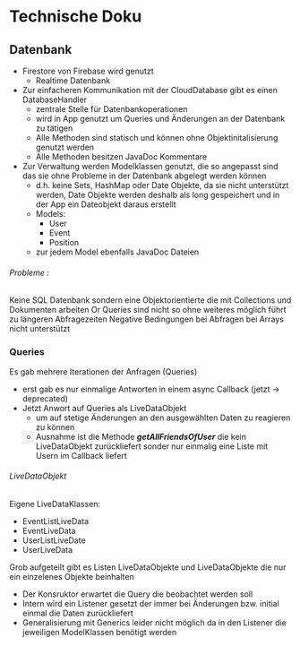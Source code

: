 # Technische Doku

## Datenbank

- Firestore von Firebase wird genutzt
  - Realtime Datenbank
- Zur einfacheren Kommunikation mit der CloudDatabase gibt es einen DatabaseHandler
  - zentrale Stelle für Datenbankoperationen
  - wird in App genutzt um Queries und Änderungen an der Datenbank zu tätigen
  - Alle Methoden sind statisch und können ohne Objektinitalisierung genutzt werden
  - Alle Methoden besitzen JavaDoc Kommentare
- Zur Verwaltung werden Modelklassen genutzt, die so angepasst sind das sie ohne Probleme in der Datenbank abgelegt werden können
  - d.h. keine Sets, HashMap oder Date Objekte, da sie nicht unterstützt werden, Date Objekte werden deshalb als long gespeichert und in der App ein Dateobjekt daraus erstellt
  - Models:
    - User
    - Event
    - Position
  - zur jedem Model ebenfalls JavaDoc Dateien

###### Probleme :
Keine SQL Datenbank sondern eine Objektorientierte die mit Collections und Dokumenten arbeiten
Or Queries sind nicht so ohne weiteres möglich führt zu längeren Abfragezeiten
Negative Bedingungen bei Abfragen bei Arrays nicht unterstützt

### Queries
Es gab mehrere Iterationen der Anfragen (Queries) 
- erst gab es nur einmalige Antworten in einem async Callback (jetzt -> deprecated)
- Jetzt Anwort auf Queries als LiveDataObjekt 
  - um auf stetige Änderungen an den ausgewählten Daten zu reagieren zu können
  - Ausnahme ist die Methode **_getAllFriendsOfUser_** die kein LiveDataObjekt zurückliefert sonder nur einmalig eine Liste mit Usern im Callback liefert 

######  LiveDataObjekt
Eigene LiveDataKlassen:
- EventListLiveData
- EventLiveData
- UserListLiveDate
- UserLiveData

Grob aufgeteilt gibt es Listen LiveDataObjekte und LiveDataObjekte die nur ein einzelenes Objekte beinhalten
- Der Konsruktor erwartet die Query die beobachtet werden soll
- Intern wird ein Listener gesetzt der immer bei Änderungen bzw. initial einmal die Daten zurückliefert
- Generalisierung mit Generics leider nicht möglich da in den Listener die jeweiligen ModelKlassen benötigt werden